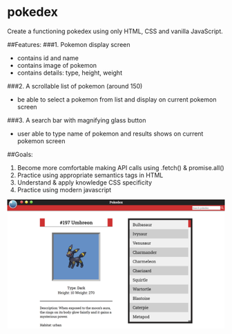 # pokedex
Create a functioning pokedex using only HTML, CSS and vanilla JavaScript.

##Features:
###1. Pokemon display screen
   * contains id and name
   * contains image of pokemon
   * contains details: type, height, weight

###2. A scrollable list of pokemon (around 150)
   * be able to select a pokemon from list and display on current pokemon screen

###3. A search bar with magnifying glass button
   * user able to type name of pokemon and results shows on current pokemon screen

##Goals:
 1. Become more comfortable making API calls using .fetch() & promise.all()
 1. Practice using appropriate semantics tags in HTML
 1. Understand & apply knowledge CSS specificity
 1. Practice using modern javascript
 
 ![screenshot](https://github.com/AHorner721/pokedex/blob/master/pokeAppScreenshot.PNG)
